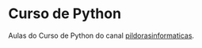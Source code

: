 # Curso de Python

Aulas do Curso de Python do canal  [pildorasinformaticas](https://www.youtube.com/watch?v=G2FCfQj-9ig&list=PLU8oAlHdN5BlvPxziopYZRd55pdqFwkeS).